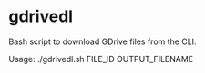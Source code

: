 # gdrivedl
Bash script to download GDrive files from the CLI.

Usage:
./gdrivedl.sh FILE_ID OUTPUT_FILENAME